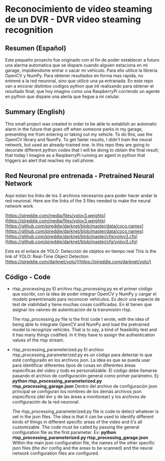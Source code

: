 # Reconocimiento de video steaming de un DVR - DVR video steaming recognition

## Resumen (Español)
Este pequeño proyecto fue originado con el fin de poder establecer a futuro una alarma automatica que se dispare cuando alguien estaciona en mi garage, impidiendome entrar o sacar mi vehiculo.
Para ello utilice la libreria OpenCV y NumPy.
Para obtener resultados en forma mas rapida, no entrené a la red neuronal, sino que utilicé una ya entranada.
En este repo van a encorar distintos codigos python que iré realizando para obtener el resultado final; que hoy imagino como una RaspberryPi corriendo un agente en python que dispare una alerta que llegue a mi celular. 

## Summary (English)
This small project was created in order to be able to establish an automatic alarm in the future that goes off when someone parks in my garage, preventing me from entering or taking out my vehicle.
To do this, use the OpenCV library and NumPy.
To get faster results, I didn't train the neural network, but used an already-trained one.
In this repo they are going to decorate different python codes that I will be doing to obtain the final result; that today I imagine as a RaspberryPi running an agent in python that triggers an alert that reaches my cell phone.

## Red Neuronal pre entrenada - Pretrained Neural Network
Aqui estan los links de los 3 archivos necesarios para poder hacer andar la red neuronal.
Here are the links of the 3 files needed to make the neural network work.

[https://pjreddie.com/media/files/yolov3.weights](https://pjreddie.com/media/files/yolov3.weights)
[https://github.com/pjreddie/darknet/blob/master/data/coco.names](https://github.com/pjreddie/darknet/blob/master/data/coco.names)
[https://github.com/pjreddie/darknet/blob/master/cfg/yolov3.cfg](https://github.com/pjreddie/darknet/blob/master/cfg/yolov3.cfg)


Este es el enlace de YOLO: Detección de objetos en tiempo real
This is the link of YOLO: Real-Time Object Detection
[https://pjreddie.com/darknet/yolo/](https://pjreddie.com/darknet/yolo/)

## Código - Code
-  rtsp_processing.py
    El archivo rtsp_processing.py es el primer código que escribí, con la idea de poder integrar OpenCV y NumPy y cargar el modelo preentrenado para reconocer vehículos. Es decir una especie de test de viabilidad y tiene muchas cosas codificadas.
    En él tienen que asignar los valores de autenticación de la transmisión rtsp.

    The rtsp_processing.py file is the first code I wrote, with the idea of being able to integrate OpenCV and NumPy and load the pretrained model to recognize vehicles. That is to say, a kind of feasibility test and it has many things codified.
    In it they have to assign the authentication values of the rtsp stream.

- rtsp_processing_parameterized.py
    El archivo rtsp_processing_parameterized.py es un código para detectar lo que esté configurado en los archivos json. La idea es que se pueda usar para identificar diferentes tipos de cosas en diferentes áreas específicas del video y todo es personalizable.
    El código debe llamarse pasando el archivo de configuración general como primer parámetro. Ej: **python rtsp_processing_parameterized.py rtsp_processing_garage.json**
    Dentro del archivo de configuración json principal se configuran los nombres de los demás archivos json específicos (del dvr y de las áreas a monitorear) y los archivos de configuración de la red neuronal.

    The rtsp_processing_parameterized.py file is code to detect whatever is set in the json files. The idea is that it can be used to identify different kinds of things in different specific areas of the video and it's all customizable.
    The code must be called by passing the general configuration file as the first parameter. Ex: **python rtsp_processing_parameterized.py rtsp_processing_garage.json**
    Within the main json configuration file, the names of the other specific json files (the dvr config and  the areas to be scanned) and the neural network configuration files are configured.
